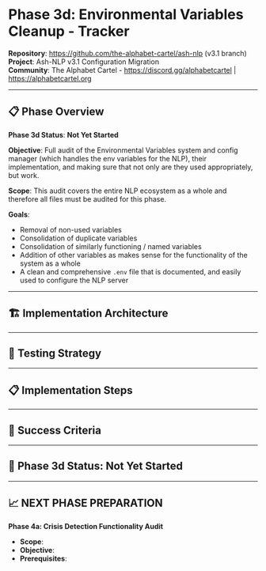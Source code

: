 # Phase 3d: Environmental Variables Cleanup - Tracker

**Repository**: https://github.com/the-alphabet-cartel/ash-nlp (v3.1 branch)  
**Project**: Ash-NLP v3.1 Configuration Migration  
**Community**: The Alphabet Cartel - https://discord.gg/alphabetcartel | https://alphabetcartel.org

---

## 📋 **Phase Overview**

**Phase 3d Status**: **Not Yet Started**

**Objective**: Full audit of the Environmental Variables system and config manager (which handles the env variables for the NLP), their implementation, and making sure that not only are they used appropriately, but work.

**Scope**: This audit covers the entire NLP ecosystem as a whole and therefore all files must be audited for this phase.

**Goals**:
- Removal of non-used variables
- Consolidation of duplicate variables
- Consolidation of similarly functioning / named variables
- Addition of other variables as makes sense for the functionality of the system as a whole
- A clean and comprehensive `.env` file that is documented, and easily used to configure the NLP server

---

## 🏗️ **Implementation Architecture**

---

## 🧪 **Testing Strategy**

---

## 📋 **Implementation Steps**

---

## 🎯 **Success Criteria**

---

## 🎉 **Phase 3d Status: Not Yet Started**

---

## 📈 **NEXT PHASE PREPARATION**

**Phase 4a: Crisis Detection Functionality Audit**
- **Scope**: 
- **Objective**: 
- **Prerequisites**: 
